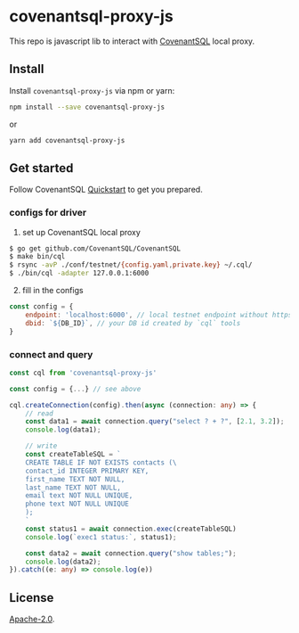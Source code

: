 # covenantsql-proxy-js

This repo is javascript lib to interact with [CovenantSQL](https://github.com/CovenantSQL/CovenantSQL) local proxy.

## Install

Install `covenantsql-proxy-js` via npm or yarn:
```bash
npm install --save covenantsql-proxy-js
```
or
```bash
yarn add covenantsql-proxy-js
```

## Get started
Follow CovenantSQL [Quickstart](https://testnet.covenantsql.io/quickstart) to get you prepared.


### configs for driver

1. set up CovenantSQL local proxy

```bash
$ go get github.com/CovenantSQL/CovenantSQL
$ make bin/cql
$ rsync -avP ./conf/testnet/{config.yaml,private.key} ~/.cql/
$ ./bin/cql -adapter 127.0.0.1:6000
```

2. fill in the configs

```javascript
const config = {
    endpoint: 'localhost:6000', // local testnet endpoint without https
    dbid: `${DB_ID}`, // your DB id created by `cql` tools
}
```

### connect and query
```typescript
const cql from 'covenantsql-proxy-js'

const config = {...} // see above

cql.createConnection(config).then(async (connection: any) => {
    // read
    const data1 = await connection.query("select ? + ?", [2.1, 3.2]);
    console.log(data1);

    // write
    const createTableSQL = `
    CREATE TABLE IF NOT EXISTS contacts (\
    contact_id INTEGER PRIMARY KEY,
    first_name TEXT NOT NULL,
    last_name TEXT NOT NULL,
    email text NOT NULL UNIQUE,
    phone text NOT NULL UNIQUE
    );
    `
    const status1 = await connection.exec(createTableSQL)
    console.log(`exec1 status:`, status1);

    const data2 = await connection.query("show tables;");
    console.log(data2);
}).catch((e: any) => console.log(e))
```

## License

[Apache-2.0](LICENSE).
